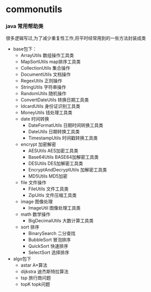 #  commonutils
### java 常用帮助类
很多逻辑写过,为了减少重复性工作,将平时经常用到的一些方法封装成类 <br>
- base包下：
   - ArrayUtils     数组操作工具类
   - MapSortUtils   map排序工具类
   - CollectionUtils 集合操作
   - DocumentUtils   文档操作
   - RegexUtils 正则操作
   - StringUtils 字符串操作
   - RandomUtils 随机操作
   - ConvertDateUtils 转换日期工具类
   - IdcardUtils  身份证识别工具类
   - MoneyUtils  钱处理工具类
   - date   时间转换
      -  DateFormatUtils 日期时间转换工具类
      -  DateUtils 日期转换工具类
      -  TimestampUtils 时间戳转换工具类
   - encrypt 加密解密
     -  AESUtils AES加密工具类
     -  Base64Utils BASE64加解密工具类
     -  DESUtils DES加解密工具类
     -  EncryptAndDecryptUtils 加解密工具类
     -  MD5Utils MD5加密
   - file    文件操作
     -  FileUtils 文件工具类
     -  ZipUitls 文件压缩工具类
   - image    图像处理
     -  ImageUtil 图像处理工具类
   - math    数学操作
      - BigDecimalUtils 大数计算工具类
   - sort        排序
      - BinarySearch 二分查找
      - BubbleSort 冒泡排序
      - QuickSort  快速排序
      - SelectSort 选择排序
- algo包下
   -  astar   A*算法
   -  dijkstra  迪杰斯特拉算法
   -  tsp  旅行商问题
   -  topK    topk问题
